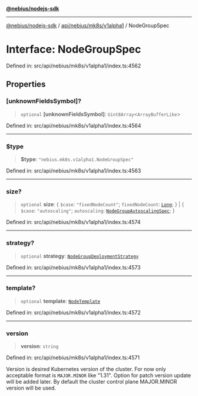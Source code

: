 [**@nebius/nodejs-sdk**](../../../../../README.md)

***

[@nebius/nodejs-sdk](../../../../../README.md) / [api/nebius/mk8s/v1alpha1](../README.md) / NodeGroupSpec

# Interface: NodeGroupSpec

Defined in: src/api/nebius/mk8s/v1alpha1/index.ts:4562

## Properties

### \[unknownFieldsSymbol\]?

> `optional` **\[unknownFieldsSymbol\]**: `Uint8Array`\<`ArrayBufferLike`\>

Defined in: src/api/nebius/mk8s/v1alpha1/index.ts:4564

***

### $type

> **$type**: `"nebius.mk8s.v1alpha1.NodeGroupSpec"`

Defined in: src/api/nebius/mk8s/v1alpha1/index.ts:4563

***

### size?

> `optional` **size**: \{ `$case`: `"fixedNodeCount"`; `fixedNodeCount`: [`Long`](../../../../../runtime/protos/core/classes/Long.md); \} \| \{ `$case`: `"autoscaling"`; `autoscaling`: [`NodeGroupAutoscalingSpec`](NodeGroupAutoscalingSpec.md); \}

Defined in: src/api/nebius/mk8s/v1alpha1/index.ts:4574

***

### strategy?

> `optional` **strategy**: [`NodeGroupDeploymentStrategy`](NodeGroupDeploymentStrategy.md)

Defined in: src/api/nebius/mk8s/v1alpha1/index.ts:4573

***

### template?

> `optional` **template**: [`NodeTemplate`](NodeTemplate.md)

Defined in: src/api/nebius/mk8s/v1alpha1/index.ts:4572

***

### version

> **version**: `string`

Defined in: src/api/nebius/mk8s/v1alpha1/index.ts:4571

Version is desired Kubernetes version of the cluster. For now only acceptable format is
 `MAJOR.MINOR` like "1.31". Option for patch version update will be added later.
 By default the cluster control plane MAJOR.MINOR version will be used.

